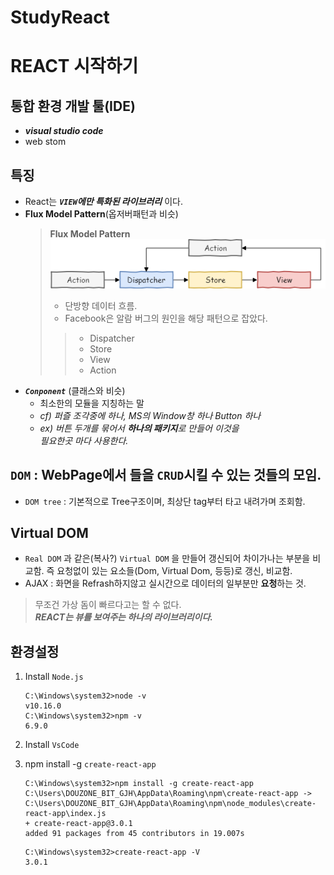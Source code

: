 # StudyReact


# REACT 시작하기


## 통합 환경 개발 툴(IDE)
- ***visual studio code***
- web stom

## 특징
- React는 ***`VIEW`에만 특화된 라이브러리*** 이다.
- **Flux Model Pattern**(옵저버패턴과 비슷)
    > **Flux Model Pattern**  
    > ![fluxpattern](https://github.com/kjh122333/JsAndReact/blob/master/images/fluxpattern.png?raw=true)
    > - 단방향 데이터 흐름.
    > - Facebook은 알람 버그의 원인을 해당 패턴으로 잡았다.
    >> - Dispatcher
    >> -  Store
    >> - View
    >> - Action
- ***`Conponent`*** (클래스와 비슷)
   - 최소한의 모듈을 지칭하는 말
   - *cf) 퍼즐 조각중에 하나, MS의 Window창 하나 Button 하나*
   - *ex) 버튼 두개를 묶어서 **하나의 패키지**로 만들어 이것을<br> 필요한곳 마다 사용한다.*

## `DOM` : WebPage에서 <tag>들을 `CRUD`시킬 수 있는 것들의 모임.
 - `DOM tree` : 기본적으로 Tree구조이며, 최상단 tag부터 타고 내려가며 조회함.

## Virtual DOM
- `Real DOM` 과 같은(복사?) `Virtual DOM` 을 만들어 갱신되어 차이가나는 부분을 비교함. 즉 요청없이 있는 요소들(Dom, Virtual Dom, 등등)로 갱신, 비교함.
- AJAX : 화면을 Refrash하지않고 실시간으로 데이터의 일부분만 **요청**하는 것.
> 무조건 가상 돔이 빠르다고는 할 수 없다.  
> ***REACT는 뷰를 보여주는 하나의 라이브러리이다.***

## 환경설정
1. Install `Node.js`
    ```command
    C:\Windows\system32>node -v
    v10.16.0
    C:\Windows\system32>npm -v
    6.9.0
    ```
2. Install `VsCode` 
3. npm install -g `create-react-app`
    ```command
    C:\Windows\system32>npm install -g create-react-app
    C:\Users\DOUZONE_BIT_GJH\AppData\Roaming\npm\create-react-app -> C:\Users\DOUZONE_BIT_GJH\AppData\Roaming\npm\node_modules\create-react-app\index.js
    + create-react-app@3.0.1
    added 91 packages from 45 contributors in 19.007s
    ```

    ```command
    C:\Windows\system32>create-react-app -V
    3.0.1
    ```